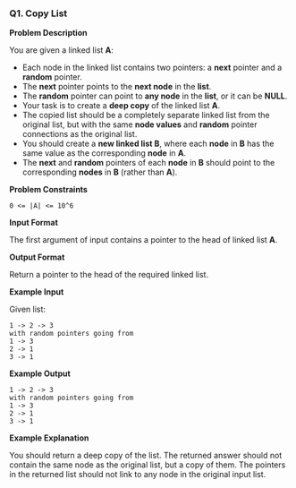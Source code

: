 ### Q1. Copy List

**Problem Description**

You are given a linked list **A**:
- Each node in the linked list contains two pointers: a **next** pointer and a **random** pointer.
- The **next** pointer points to the **next node** in the **list**.
- The **random** pointer can point to **any node** in the **list**, or it can be **NULL**.
- Your task is to create a **deep copy** of the linked list **A**.
- The copied list should be a completely separate linked list from the original list, but with the same **node values** and **random** pointer connections as the original list.
- You should create a **new linked list B**, where each **node** in **B** has the same value as the corresponding **node** in **A**.
- The **next** and **random** pointers of each **node** in **B** should point to the corresponding **nodes** in **B** (rather than **A**).

**Problem Constraints**

```
0 <= |A| <= 10^6
```

**Input Format**

The first argument of input contains a pointer to the head of linked list **A**.

**Output Format**

Return a pointer to the head of the required linked list.

**Example Input**

Given list:
```
1 -> 2 -> 3
with random pointers going from
1 -> 3
2 -> 1
3 -> 1
```

**Example Output**

```
1 -> 2 -> 3
with random pointers going from
1 -> 3
2 -> 1
3 -> 1
```

**Example Explanation**

You should return a deep copy of the list. The returned answer should not contain the same node as the original list, but a copy of them. The pointers in the returned list should not link to any node in the original input list.

